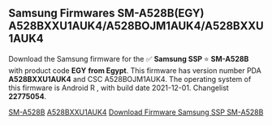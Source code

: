 <h2>Samsung Firmwares SM-A528B(EGY) A528BXXU1AUK4/A528BOJM1AUK4/A528BXXU1AUK4</h2>
Download the Samsung firmware for the ✅ <strong>Samsung SSP </strong> ⭐ <strong>SM-A528B</strong> with product code <strong>EGY</strong> <strong> from Egypt</strong>. This firmware has version number PDA <strong>A528BXXU1AUK4</strong> and CSC A528BOJM1AUK4. The operating system of this firmware is Android R , with build date 2021-12-01. Changelist <strong>22775054</strong>.


[SM-A528B](https://samfirm.shop/samsung/model/SM-A528B)
[A528BXXU1AUK4](https://samfirm.shop/samsung/pda/A528BXXU1AUK4)
[Download Firmware Samsung SSP SM-A528B](https://samfirm.shop/samsung/firmware/479401)
